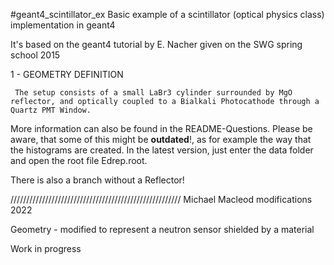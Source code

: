 #geant4_scintillator_ex
Basic example of a scintillator (optical physics class) implementation in geant4

It's based on the geant4 tutorial by E. Nacher given on the SWG spring school 2015

 1 - GEOMETRY DEFINITION

     The setup consists of a small LaBr3 cylinder surrounded by MgO reflector, and optically coupled to a Bialkali Photocathode through a Quartz PMT Window.

More information can also be found in the README-Questions. Please be aware, that some of this might be **outdated**!, as for example the way that the histograms are created. In the latest version, just enter the data folder and open the root file Edrep.root.

There is also a branch without a Reflector!

//////////////////////////////////////////////////////
Michael Macleod modifications 2022

Geometry - modified to represent a neutron sensor shielded by a material

Work in progress
